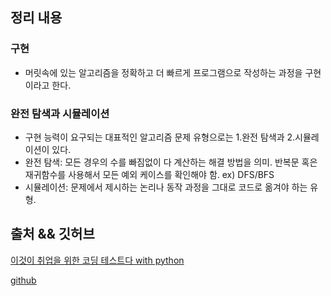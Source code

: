 ## 정리 내용
### 구현
- 머릿속에 있는 알고리즘을 정확하고 더 빠르게 프로그램으로 작성하는 과정을 구현이라고 한다.

### 완전 탐색과 시뮬레이션
- 구현 능력이 요구되는 대표적인 알고리즘 문제 유형으로는 1.완전 탐색과 2.시뮬레이션이 있다.
- 완전 탐색: 모든 경우의 수를 빠짐없이 다 계산하는 해결 방법을 의미. 반복문 혹은 재귀함수를 사용해서 모든 예외 케이스를 확인해야 함.
ex) DFS/BFS
- 시뮬레이션: 문제에서 제시하는 논리나 동작 과정을 그대로 코드로 옮겨야 하는 유형.

## 출처 && 깃허브
[이것이 취업을 위한 코딩 테스트다 with python](http://www.yes24.com/Product/Goods/91433923)

[github](https://github.com/KYUSEONGHAN/python-for-coding-test)